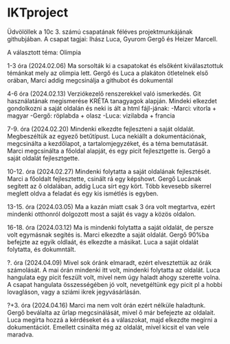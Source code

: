 # IKTproject
Üdvölöllek a 10c 3. számú csapatának féléves projektmunkájának githubjában. 
A csapat tagjai: Ihász Luca, Gyurom Gergő és Heizer Marcell.

A választott téma: Olimpia

1-3 óra (2024.02.06)
Ma sorsolták ki a csapatokat és elsőként kiválasztottuk témánkat mely az olimpia lett.
Gergő és Luca a plakáton ötletelnek első orában, Marci addig megcsinálja a githubot és dokumentál

4-6 óra (2024.02.13)
Verziókezelő renszerekkel való ismerkedés. Git használatának megismerése KRÉTA tanagyagok
alapján. Mindeki elkezdet gondolkozni a saját oldalán és neki is ált a html fájl-jának:
-Marci: vitorla + magyar
-Gergő: röplabda + olasz
-Luca: vizilabda + francia

7-9. óra (2024.02.20)
Mindenki elkezdte fejleszteni a saját oldalát. Megbeszéltük az egyező betűtípust. Luca nekiállt a dokumentációnak, megcsinálta a kezdőlapot, a tartalomjegyzéket, és a téma bemutatását. Marci megcsinálta a főoldal alapját, és egy picit fejlesztgette is. Gergő  a saját oldalát fejlesztgette.

10-12. óra (2024.02.27)
Mindenki folytatta a saját oldalának fejlesztését. Marci a főoldalt fejlesztette, csinált rá egy képshowt. Gergő Lucának segített az ő oldalában, addig Luca sírt egy kört. Több kevesebb sikerrel meglett oldva a feladat és egy kis ismétlés is egyben.

13-15. óra (2024.03.05)
Ma a kazán miatt csak 3 óra volt megtartva, ezért mindenki otthonról dolgozott most a saját és vagy a közös oldalon.

16-18. óra (2024.03.12)
Ma is mindenki folytatta a saját oldalát, de persze volt egymásnak segítés is. Marci elkezdte a saját oldalát. Gergő 90%ba befejzte az egyik oldlaát, és elkezdte a másikat. Luca a saját oldalát folytatta, és dokumntált.


?. óra (2024.04.09)
Mivel sok óránk elmaradt, ezért elvesztettük az órák számolását. A mai órán mindenki itt volt, mindenki folytatta az oldalát. Luca hangulata egy picit feszült volt, mivel nem úgy haladt ahogy szerette volna. A csapat hangulata összességében jó volt, nevetgéltünk egy picit pl a hobbi lovagláson, vagy a sziámi ikrek jegyvásárlásán.

?+3. óra (2024.04.16)
Marci ma nem volt órán ezért nélküle haladtunk. Gergő beválalta az űrlap megcsinálását, mivel ő már befejezte az oldalait. Luca megírta hozzá a kérdéseket és a válaszokat, majd elkezdte megírni a dokumentációt. Emellett csinálta még az oldalát, mivel kicsit el van vele maradva.